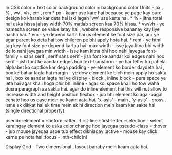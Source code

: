 In CSS 
color = text color
background color = background color
Units - px , % , vw , vh , em , rem
      * px - kaam use kare hai because ye page kay pure design ko kharab kar deta hai iski jagah 'vw' use karte hai.
      * % - jitna total hai uska hissa jaisay 
       width 70% matlab screen kaa 70% hissa.
      * vw/vh - ye hamesha screen se value latay hai , website responsive bananay kay liye aacha hai.
      * em - ye depend karta hai us element ke font size par, aur ye agar parent ko deta hai tow children pe bhi apply hota hai.
      * rem - ye html tag key font size pe depend kartaa hai.
max width - isse jaya litna bhi width de lo nahi jayegaa
min width - isse kam kitna bhi hoo nahi jayegaa
font-family = sans serif , serif 
            sans serif - jish font ke aandar koi edges nahi hoo
            serif - jish font ke aandar edges hoo
text-transform - ye har letter ka pahela alphabet ko captlise kar dega
padding - ye element ko border daydeta hai , box ke bahar lagta hai 
margin - ye dow element ke bich mein apply ho sakta hai , box ke aandar lagta hai ye 
display - block , inline 
         block - pura space ye leta hai agar khali hoga phir bhi
         inline - agar koi space khali ho tow waha dusra paragraph aa sakta hai. agar do inline element hai this will not allow to increase width and height
position
flexbox - jub bhi element ko agal-bagal cahate hoo us case mein ye kaam aata hai. 'x-asis' - main , 'y-asis' - cross . isme ek dikkat hai ek time mein ek hi direction mein kaam kar sakte hai (single directional property).

pseudo-element = 
                ::before
                ::after
                ::first-line
                ::first-letter
                ::selection - select karaingay element ko uska color change hoo jayegaa
pseudo-class = 
                :hover - jub mouse jayegaa uspe tub effect dikhiagay
                :active - mouse kay click karne pe hota hai
                :focus - 
                :nth-child(n)

Display Grid - Two dimensional , layout banaby mein kaam aata hai.
